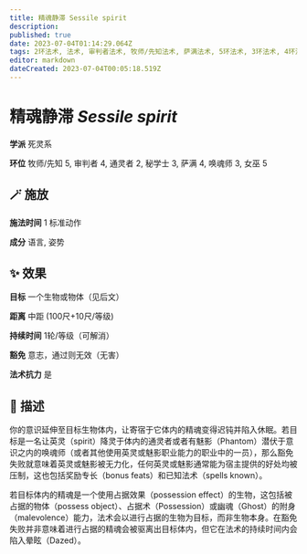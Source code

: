 ```yaml
---
title: 精魂静滞 Sessile spirit
description: 
published: true
date: 2023-07-04T01:14:29.064Z
tags: 2环法术, 法术, 审判者法术, 牧师/先知法术, 萨满法术, 5环法术, 3环法术, 4环法术, 女巫法术, 秘学士法术, 通灵者法术, 唤魂师法术, 死灵系
editor: markdown
dateCreated: 2023-07-04T00:05:18.519Z
---
```


# **精魂静滞** *Sessile spirit*

**学派** 死灵系 

**环位** 牧师/先知 5, 审判者 4, 通灵者 2, 秘学士 3, 萨满 4, 唤魂师 3, 女巫 5

## 🪄 施放

**施法时间** 1 标准动作

**成分** 语言, 姿势

## ✨ 效果 

**目标** 一个生物或物体（见后文） 

**距离** 中距 (100尺+10尺/等级)  

**持续时间** 1轮/等级（可解消） 

**豁免** 意志，通过则无效（无害）

**法术抗力** 是

## 📖 描述

你的意识延伸至目标生物体内，让寄宿于它体内的精魂变得迟钝并陷入休眠。若目标是一名让英灵（spirit）降灵于体内的通灵者或者有魅影（Phantom）潜伏于意识之内的唤魂师（或者其他使用英灵或魅影职业能力的职业中的一员），那么豁免失败就意味着英灵或魅影被无力化，任何英灵或魅影通常能为宿主提供的好处均被压制，这也包括奖励专长（bonus feats）和已知法术（spells known）。

若目标体内的精魂是一个使用占据效果（possession effect）的生物，这包括被占据的物体（possess object）、占据术（Possession）或幽魂（Ghost）的附身（malevolence）能力，法术会以进行占据的生物为目标，而非生物本身。在豁免失败并非意味着进行占据的精魂会被驱离出目标体内，但它在法术的持续时间内会陷入晕眩（Dazed）。
    